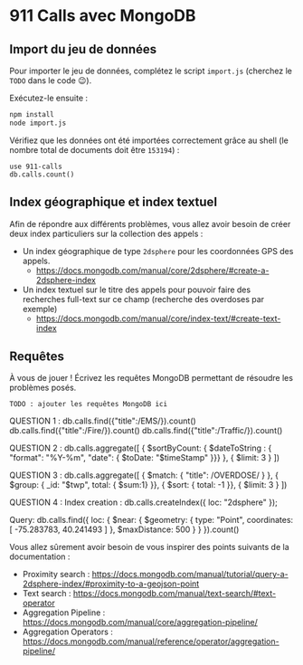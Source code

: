 # 911 Calls avec MongoDB

## Import du jeu de données

Pour importer le jeu de données, complétez le script `import.js` (cherchez le `TODO` dans le code :wink:).

Exécutez-le ensuite :

```bash
npm install
node import.js
```

Vérifiez que les données ont été importées correctement grâce au shell (le nombre total de documents doit être `153194`) :

```
use 911-calls
db.calls.count()
```

## Index géographique et index textuel

Afin de répondre aux différents problèmes, vous allez avoir besoin de créer deux index particuliers sur la collection des appels :

* Un index géographique de type `2dsphere` pour les coordonnées GPS des appels.
  * https://docs.mongodb.com/manual/core/2dsphere/#create-a-2dsphere-index
* Un index textuel sur le titre des appels pour pouvoir faire des recherches full-text sur ce champ (recherche des overdoses par exemple)
  * https://docs.mongodb.com/manual/core/index-text/#create-text-index

## Requêtes

À vous de jouer ! Écrivez les requêtes MongoDB permettant de résoudre les problèmes posés.

```
TODO : ajouter les requêtes MongoDB ici
```
QUESTION 1 :
db.calls.find({"title":/EMS/}).count()
db.calls.find({"title":/Fire/}).count()
db.calls.find({"title":/Traffic/}).count()

QUESTION 2 :
db.calls.aggregate([
  { $sortByCount: { $dateToString : { "format": "%Y-%m", "date": { $toDate: "$timeStamp" }}} },
  { $limit: 3 }
])

QUESTION 3 :
db.calls.aggregate([
  { $match: { "title": /OVERDOSE/ } },
  { $group: { _id: "$twp", total: { $sum:1} }},
  { $sort: { total: -1 }},
  { $limit: 3 }
])

QUESTION 4 :
Index creation :
db.calls.createIndex({ loc: "2dsphere" });

Query:
db.calls.find({
  loc: { 
    $near: {
      $geometry: { type: "Point",  coordinates: [ -75.283783, 40.241493 ] },
      $maxDistance: 500
    }
  }
}).count()


Vous allez sûrement avoir besoin de vous inspirer des points suivants de la documentation :

* Proximity search : https://docs.mongodb.com/manual/tutorial/query-a-2dsphere-index/#proximity-to-a-geojson-point
* Text search : https://docs.mongodb.com/manual/text-search/#text-operator
* Aggregation Pipeline : https://docs.mongodb.com/manual/core/aggregation-pipeline/
* Aggregation Operators : https://docs.mongodb.com/manual/reference/operator/aggregation-pipeline/
